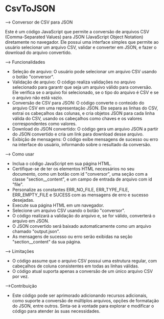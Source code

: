 # CsvToJSON

--> Conversor de CSV para JSON

Este é um código JavaScript que permite a conversão de arquivos CSV (Comma-Separated Values) para JSON (JavaScript Object Notation) diretamente no navegador. 
Ele possui uma interface simples que permite ao usuário selecionar um arquivo CSV, validar e converter em JSON, e fazer o download do arquivo convertido.


--> Funcionalidades

- Seleção de arquivo: O usuário pode selecionar um arquivo CSV usando o botão "conversor".
- Validação de arquivo: O código realiza validações no arquivo selecionado para garantr que seja um arquivo válido para conversão.
Ele verifica se o arquivo foi selecionado, se o tipo do arquivo é CSV e se o arquivo não está vazio.
- Conversão de CSV para JSON: O código converte o conteúdo do arquivo CSV em uma representação JSON.
Ele separa as linhas do CSV, extrai os cabeçalhos das colunas, e cria objetos JSON para cada linha válida do CSV, usando os cabeçalhos como chaves e os valores
correspondentes como valores.
- Download do JSON convertido: O código gera um arquivo JSON a partir do JSON convertido e cria um link para download desse arquivo.
- Exibição de mensagens: O código exibe mensagens de sucesso ou erro na interface do usuário, informando sobre o resultado da conversão.


--> Como usar

- Inclua o código JavaScript em sua página HTML.
- Certifique-se de ter os elementos HTML necessários no seu documento, como um botão com id "conversor", uma seção com a classe "section__content", 
e um campo de entrada de arquivo com id "file".
- Personalize as constantes ERR_NO_FILE, ERR_TYPE_FILE, ERR_EMPTY_FILE e SUCESS com as mensagens de erro e sucesso desejadas.
- Execute sua página HTML em um navegador.
- Selecione um arquivo CSV usando o botão "conversor".
- O código realizará a validação do arquivo e, se for válido, converterá o arquivo em JSON.
- O JSON convertido será baixado automaticamente como um arquivo chamado "output.json".
- As mensagens de sucesso ou erro serão exibidas na seção "section__content" da sua página.


--> Limitações

- O código assume que o arquivo CSV possui uma estrutura regular, com cabeçalhos de coluna consistentes em todas as linhas válidas.
- O código atual suporta apenas a conversão de um único arquivo CSV por vez.


-->Contribuição

- Este código pode ser aprimorado adicionando recursos adicionais, como suporte a conversão de múltiplos arquivos, opções de formatação do JSON, entre outros. 
Sinta-se à vontade para explorar e modificar o código para atender às suas necessidades.
